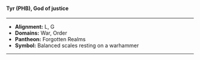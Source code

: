 #### Tyr (PHB), God of justice
___

- **Alignment:** L, G
- **Domains:** War, Order
- **Pantheon:** Forgotten Realms
- **Symbol:** Balanced scales resting on a warhammer
___
